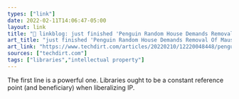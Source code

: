 ```yaml
---
types: ["link"]
date: 2022-02-11T14:06:47-05:00
layout: link
title: "🔗 linkblog: just finished 'Penguin Random House Demands Removal Of Maus From Digital Library Because The Book Is Popular Again | Techdirt'"
art_title: "just finished 'Penguin Random House Demands Removal Of Maus From Digital Library Because The Book Is Popular Again | Techdirt"
art_link: "https://www.techdirt.com/articles/20220210/12220048448/penguin-random-house-demands-removal-maus-digital-library-because-it-wants-to-sell-more-copies.shtml"
sources: ["techdirt.com"]
tags: ["libraries","intellectual property"]
---
```

The first line is a powerful one. Libraries ought to be a constant reference point (and beneficiary) when liberalizing IP.
